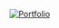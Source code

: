 [![Portfolio](https://img.shields.io/badge/Portfolio-Visit%20Now-624C75?style=for-the-badge)](https://iesmeralda.github.io)
